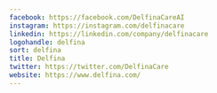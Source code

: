 ```yaml
---
facebook: https://facebook.com/DelfinaCareAI
instagram: https://instagram.com/delfinacare
linkedin: https://linkedin.com/company/delfinacare
logohandle: delfina
sort: delfina
title: Delfina
twitter: https://twitter.com/DelfinaCare
website: https://www.delfina.com/
---
```

